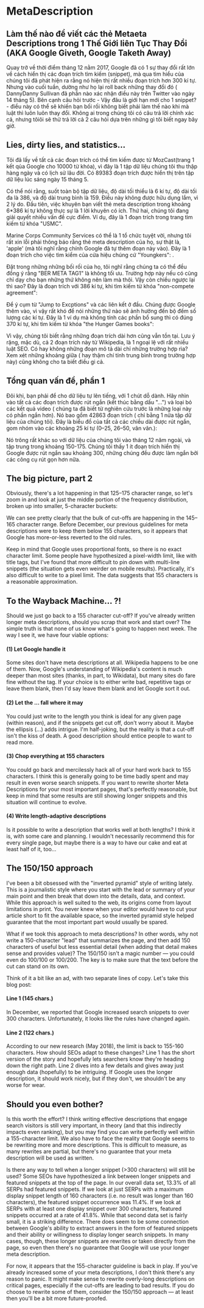 # MetaDescription

## Làm thế nào để viết các thẻ Metaeta Descriptions trong 1 Thế Giới liên Tục Thay Đổi (AKA Google Giveth, Google Taketh Away)

Quay trở về thời điểm tháng 12 nằm 2017, Google đã có 1 sự thay đổi rất lớn về cách hiển thị các đoạn trích tìm kiếm (snippet), mà qua tìm hiểu của chúng tôi đã phát hiện ra rằng nó hiện thị rất nhiều đoạn trích hơn 300 kí tự. Nhưng vào cuối tuần, dường như họ lại roll back những thay đổi đó ( DannyDanny Sullivan đã phần nào xác nhận điều này trên Twitter vào ngày 14 tháng 5). Bên cạnh câu hỏi trước - Vậy đâu là giới hạn mới cho 1 snippet? - điều này có thể sẽ khiến bạn bối rối không biết phải làm thế nào khi mà luật thì luôn luôn thay đổi. Không ai trong chúng tôi có câu trả lời chính xác cả, nhưng tôiôi sẽ thử trả lời cả 2 câu hỏi dựa trên những gì tôi biết ngay bây giờ.

## Lies, dirty lies, and statistics...

Tôi đã lấy về tất cả các đoạn trích có thể tìm kiếm được từ MozCast(trang 1 kết qủa Google cho 10000 từ khóa), vì đây là 1 tập dữ liệu chúng tôi thu thập hàng ngày và có lịch sử lâu đời. Có 89383 đoạn trích được hiển thị trên tập dữ liệu lúc sáng ngày 15 tháng 5.

Có thể nói rằng, suốt toàn bộ tập dữ liệu, độ dài tối thiểu là 6 kí tự, độ dài tối đa là 386, và độ dài trung bình là 159. Điều này không được hữu dụng lắm, vì 2 lý do. Đầu tiên, việc khuyên bạn viết thẻ meta description trong khoảng 6*386 kí tự không thực sự là 1 lời khuyên có ích. Thứ hai,  chúng tôi đang giải quyết nhiều vấn đề cực điểm. Ví dụ, đây là 1 đoạn trích trong trang tìm kiếm từ khóa "USMC".

Marine Corps Community Services có thể là 1 tổ chức tuyệt vời, nhưng tôi rất xin lỗi phải thông báo rằng thẻ meta description của họ, sự thật là, 'apple' (mà tôi nghĩ rằng chính Google đã tự thêm đoạn này vào). Đây là 1 đoạn trích cho việc tìm kiểm của cửa hiệu chúng cứ "Youngkers": .

Đặt trong những những bối rối của họ, tôi nghĩ rằng chúng ta có thể đều đồng ý rằng "BER META TAG1" là không tối ưu. Trường hợp này nếu có cũng chỉ dạy cho bạn những thứ không nên làm mà thôi. Vậy còn chiều ngược lại thì sao? Đây là đoạn trích với 386 kí tự, khi tìm kiếm từ khóa "non-compete agreement":

Để ý cụm từ "Jump to Excptions" và các liên kết ở đầu. Chúng được Google thêm vào, vì vậy rất khó để nói những thứ nào sẽ ảnh hưởng đến bộ đếm số lượng các kí tự. Đây là 1 ví dụ mà không tính các phần bổ sung thì có đúng 370 kí tự, khi tìm kiếm từ khóa "the Hunger Games books":

Vì vậy, chúng tôi biết rằng những đoạn trích dài hơn cũng vẫn tồn tại. Lưu ý rặng, mặc dù, cả 2 đoạn trích này từ Wikipedia, là 1 ngoại lệ với rất nhiều luật SEO. Có hay không những đoạn mô tả dài chỉ những trường hợp rìa? Xem xét những khoảng giữa ( hay thậm chí tính trung bình trong trường hợp này) cũng không cho ta biết điều gi cả.

## Tổng quan vấn đề, phần 1
Đôi khi, bạn phải để cho dữ liệu tự lên tiếng, với 1 chút dỗ dành. Hãy nhìn vào tất cả các đoạn trích được rút ngắn (kết thúc bằng dấu "...") và loại bỏ các kết quả video ( chúng ta đã biết từ nghiên cứu trước là những loại này có phần ngắn hơn). Nó bao gồm 42863 đoạn trích ( chỉ bằng 1 nửa tập dữ liệu của chúng tôi). Đây là biểu đồ của tất cả các chiều dài được rút ngắn, gom nhóm vào các khoảng 25 kí tự (0–25, 26–50, vân vân.):

Nó trông rất khác so với dữ liệu của chúng tôi vào tháng 12 năm ngoài, và tập trung trong khoảng 150-175. Chúng tôi thấy 1 ít đoạn trích hiển thị Google được rút ngắn sau khoảng 300, những chúng đều được làm ngắn bởi các công cụ rút gọn hơn nữa.

## The big picture, part 2
Obviously, there's a lot happening in that 125–175 character range, so let's zoom in and look at just the middle portion of the frequency distribution, broken up into smaller, 5-character buckets:

We can see pretty clearly that the bulk of cut-offs are happening in the 145–165 character range. Before December, our previous guidelines for meta descriptions were to keep them below 155 characters, so it appears that Google has more-or-less reverted to the old rules.

Keep in mind that Google uses proportional fonts, so there is no exact character limit. Some people have hypothesized a pixel-width limit, like with title tags, but I've found that more difficult to pin down with multi-line snippets (the situation gets even weirder on mobile results). Practically, it's also difficult to write to a pixel limit. The data suggests that 155 characters is a reasonable approximation.

## To the Wayback Machine... ?!
Should we just go back to a 155 character cut-off? If you've already written longer meta descriptions, should you scrap that work and start over? The simple truth is that none of us know what's going to happen next week. The way I see it, we have four viable options:

#### (1) Let Google handle it
Some sites don't have meta descriptions at all. Wikipedia happens to be one of them. Now, Google's understanding of Wikipedia's content is much deeper than most sites (thanks, in part, to Wikidata), but many sites do fare fine without the tag. If your choice is to either write bad, repetitive tags or leave them blank, then I'd say leave them blank and let Google sort it out.

#### (2) Let the ... fall where it may
You could just write to the length you think is ideal for any given page (within reason), and if the snippets get cut off, don't worry about it. Maybe the ellipsis (...) adds intrigue. I'm half-joking, but the reality is that a cut-off isn't the kiss of death. A good description should entice people to want to read more.

#### (3) Chop everything at 155 characters
You could go back and mercilessly hack all of your hard work back to 155 characters. I think this is generally going to be time badly spent and may result in even worse search snippets. If you want to rewrite shorter Meta Descriptions for your most important pages, that's perfectly reasonable, but keep in mind that some results are still showing longer snippets and this situation will continue to evolve.

#### (4) Write length-adaptive descriptions
Is it possible to write a description that works well at both lengths? I think it is, with some care and planning. I wouldn't necessarily recommend this for every single page, but maybe there is a way to have our cake and eat at least half of it, too...

## The 150/150 approach
I've been a bit obsessed with the "inverted pyramid" style of writing lately. This is a journalistic style where you start with the lead or summary of your main point and then break that down into the details, data, and context. While this approach is well suited to the web, its origins come from layout limitations in print. You never knew when your editor would have to cut your article short to fit the available space, so the inverted pyramid style helped guarantee that the most important part would usually be spared.

What if we took this approach to meta descriptions? In other words, why not write a 150-character "lead" that summarizes the page, and then add 150 characters of useful but less essential detail (when adding that detail makes sense and provides value)? The 150/150 isn't a magic number — you could even do 100/100 or 100/200. The key is to make sure that the text before the cut can stand on its own.

Think of it a bit like an ad, with two separate lines of copy. Let's take this blog post:

#### Line 1 (145 chars.)
In December, we reported that Google increased search snippets to over 300 characters. Unfortunately, it looks like the rules have changed again.

#### Line 2 (122 chars.)
According to our new research (May 2018), the limit is back to 155-160 characters. How should SEOs adapt to these changes?
Line 1 has the short version of the story and hopefully lets searchers know they're heading down the right path. Line 2 dives into a few details and gives away just enough data (hopefully) to be intriguing. If Google uses the longer description, it should work nicely, but if they don't, we shouldn't be any worse for wear.

## Should you even bother?
Is this worth the effort? I think writing effective descriptions that engage search visitors is still very important, in theory (and that this indirectly impacts even ranking), but you may find you can write perfectly well within a 155-character limit. We also have to face the reality that Google seems to be rewriting more and more descriptions. This is difficult to measure, as many rewrites are partial, but there's no guarantee that your meta description will be used as written.

Is there any way to tell when a longer snippet (>300 characters) will still be used? Some SEOs have hypothesized a link between longer snippets and featured snippets at the top of the page. In our overall data set, 13.3% of all SERPs had featured snippets. If we look at just SERPs with a maximum display snippet length of 160 characters (i.e. no result was longer than 160 characters), the featured snippet occurrence was 11.4%. If we look at SERPs with at least one display snippet over 300 characters, featured snippets occurred at a rate of 41.8%. While that second data set is fairly small, it is a striking difference. There does seem to be some connection between Google's ability to extract answers in the form of featured snippets and their ability or willingness to display longer search snippets. In many cases, though, these longer snippets are rewrites or taken directly from the page, so even then there's no guarantee that Google will use your longer meta description.

For now, it appears that the 155-character guideline is back in play. If you've already increased some of your meta descriptions, I don't think there's any reason to panic. It might make sense to rewrite overly-long descriptions on critical pages, especially if the cut-offs are leading to bad results. If you do choose to rewrite some of them, consider the 150/150 approach — at least then you'll be a bit more future-proofed.
